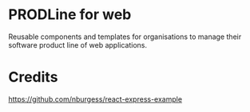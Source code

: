 # PRODLine for web

Reusable components and templates for organisations to manage their software product line of web applications.

# Credits
https://github.com/nburgess/react-express-example